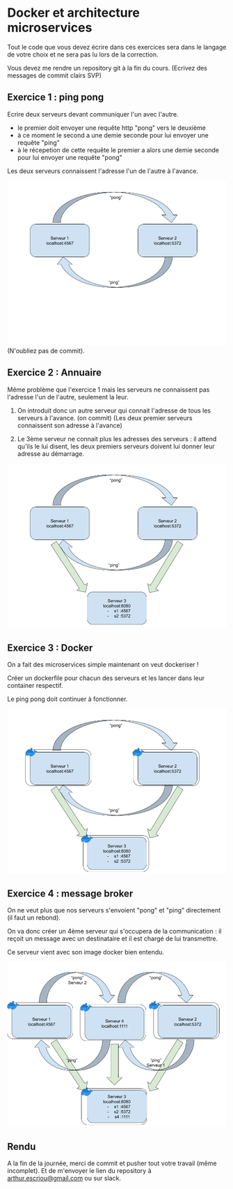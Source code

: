 # Docker et architecture microservices

Tout le code que vous devez écrire dans ces exercices sera dans le langage de votre choix et ne sera pas lu lors de la correction.

Vous devez me rendre un repository git à la fin du cours. (Ecrivez des messages de commit clairs SVP)

## Exercice 1 : ping pong

Ecrire deux serveurs devant communiquer l'un avec l'autre.

- le premier doit envoyer une requête http "pong" vers le deuxième
- à ce moment le second a une demie seconde pour lui envoyer une requête "ping"
- à le récepetion de cette requête le premier a alors une demie seconde pour lui envoyer une requête "pong"

Les deux serveurs connaissent l'adresse l'un de l'autre à l'avance.

![](./img/fig1.png)
(N'oubliez pas de commit).

## Exercice 2 : Annuaire

Même problème que l'exercice 1 mais les serveurs ne connaissent pas l'adresse l'un de l'autre, seulement la leur.

1. On introduit donc un autre serveur qui connait l'adresse de tous les serveurs à l'avance. (on commit)
   (Les deux premier serveurs connaissent son adresse à l'avance)

2) Le 3ème serveur ne connait plus les adresses des serveurs : il attend qu'ils le lui disent, les deux premiers serveurs doivent lui donner leur adresse au démarrage.

![](./img/fig2.png)

## Exercice 3 : Docker

On a fait des microservices simple maintenant on veut dockeriser !

Créer un dockerfile pour chacun des serveurs et les lancer dans leur container respectif.

Le ping pong doit continuer à fonctionner.

![](./img/fig3.png)

## Exercice 4 : message broker

On ne veut plus que nos serveurs s'envoient "pong" et "ping" directement (il faut un rebond).

On va donc créer un 4ème serveur qui s'occupera de la communication : il reçoit un message avec un destinataire et il est chargé de lui transmettre.

Ce serveur vient avec son image docker bien entendu.

![](./img/fig4.png)

## Rendu

A la fin de la journée, merci de commit et pusher tout votre travail (même incomplet). Et de m'envoyer le lien du repository à arthur.escriou@gmail.com ou sur slack.
